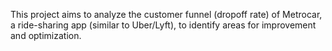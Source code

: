 This project aims to analyze the customer funnel (dropoff rate) of Metrocar, a ride-sharing app (similar to Uber/Lyft), to identify areas for improvement and optimization.
